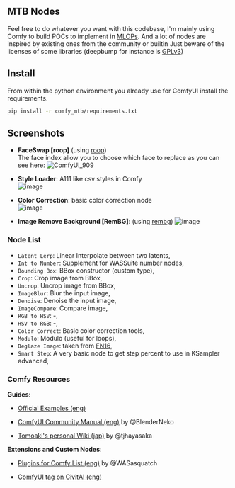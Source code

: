## MTB Nodes

Feel free to do whatever you want with this codebase, I'm mainly using Comfy to build POCs to implement in [MLOPs](https://github.com/Bismuth-Consultancy-BV/MLOPs). And a lot of nodes are inspired by existing ones from the community or builtin 
Just beware of the licenses of some libraries (deepbump for instance is [GPLv3](https://github.com/HugoTini/DeepBump/blob/master/LICENSE))

## Install

From within the python environment you already use for ComfyUI install the requirements.
```bash
pip install -r comfy_mtb/requirements.txt
```

## Screenshots

- **FaceSwap [roop]** (using [roop](https://github.com/s0md3v/roop/))  
  The face index allow you to choose which face to replace as you can see here:
  ![ComfyUI_909](https://github.com/melMass/comfy_mtb/assets/7041726/2e9d6066-c466-4a01-bd6c-315f7f1e8b42)

- **Style Loader**: A111 like csv styles in Comfy  
  ![image](https://github.com/melMass/comfy_mtb/assets/7041726/02fe3211-18ee-4e54-a029-931388f5fde8)

- **Color Correction**: basic color correction node  
  ![image](https://github.com/melMass/comfy_mtb/assets/7041726/7c20ac83-31ff-40ea-a1a0-06c2acefb2ef)

- **Image Remove Background [RemBG]**: (using [rembg](https://github.com/danielgatis/rembg))
  ![image](https://github.com/melMass/comfy_mtb/assets/7041726/e69253b4-c03c-45e9-92b5-aa46fb887be8)



### Node List

- `Latent Lerp`: Linear Interpolate between two latents,
- `Int to Number`: Supplement for WASSuite number nodes,
- `Bounding Box`: BBox constructor (custom type),
- `Crop`: Crop image from BBox,
- `Uncrop`: Uncrop image from BBox,
- `ImageBlur`: Blur the input image,
- `Denoise`: Denoise the input image,
- `ImageCompare`: Compare image,
- `RGB to HSV`: -,
- `HSV to RGB`: -,
- `Color Correct`: Basic color correction tools,
- `Modulo`: Modulo (useful for loops),
- `Deglaze Image`: taken from [FN16](https://github.com/Fannovel16/FN16-ComfyUI-nodes/blob/main/DeglazeImage.py),
- `Smart Step`: A very basic node to get step percent to use in KSampler advanced,


### Comfy Resources

**Guides**:
- [Official Examples (eng)](https://comfyanonymous.github.io/ComfyUI_examples/)
- [ComfyUI Community Manual (eng)](https://blenderneko.github.io/ComfyUI-docs/) by @BlenderNeko
  
- [Tomoaki's personal Wiki (jap)](https://comfyui.creamlab.net/guides/) by @tjhayasaka

**Extensions and Custom Nodes**:
- [Plugins for Comfy List (eng)](https://github.com/WASasquatch/comfyui-plugins) by @WASasquatch

- [ComfyUI tag on CivitAI (eng)](https://civitai.com/tag/comfyui)
